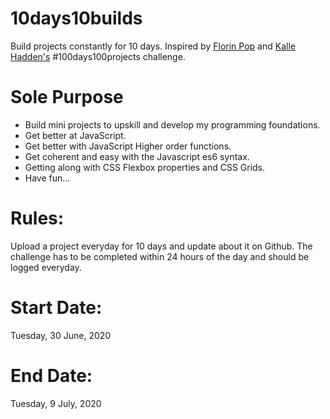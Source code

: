 # 10days10builds
Build projects constantly for 10 days. Inspired by [Florin Pop](https://www.florin-pop.com/blog/2019/09/100-days-100-projects) and [Kalle Hadden's](https://www.youtube.com/channel/UCWr0mx597DnSGLFk1WfvSkQ) #100days100projects challenge.

# Sole Purpose
* Build mini projects to upskill and develop my programming foundations. 
* Get better at JavaScript.
* Get better with JavaScript Higher order functions.
* Get coherent and easy with the Javascript es6 syntax.
* Getting along with CSS Flexbox properties and CSS Grids.
* Have fun...

# Rules:
Upload a project everyday for 10 days and update about it on Github. The challenge has to be completed within 24 hours of the day and should be logged everyday.

# Start Date:
Tuesday, 30 June, 2020

# End Date:
Tuesday, 9 July, 2020

